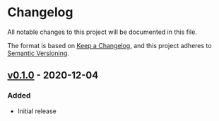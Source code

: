 # Changelog
All notable changes to this project will be documented in this file.

The format is based on [Keep a Changelog](https://keepachangelog.com/en/1.0.0/),
and this project adheres to [Semantic Versioning](https://semver.org/spec/v2.0.0.html).

## [v0.1.0] - 2020-12-04
### Added
- Initial release

[v0.1.0]: https://github.com/Anteris-Dev/faker-map/releases/tag/v0.1.0

